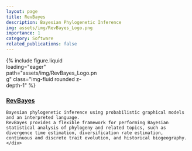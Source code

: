 ```yaml
---
layout: page
title: RevBayes
description: Bayesian Phylogenetic Inference
img: assets/img/RevBayes_Logo.png
importance: 1
category: Software
related_publications: false
---
```


<div class = "container">
  <div class="row">
    <div style="width: 250px;">
        {% include figure.liquid loading="eager" path="assets/img/RevBayes_Logo.png" class="img-fluid rounded z-depth-1" %}
    </div>
    <div class="col-sm">
    <h3> <a href = "https://revbayes.github.io">  RevBayes  </a></h3>

    Bayesian phylogenetic inference using probabilistic graphical models and an interpreted language.
    RevBayes provides a flexible framework for performing Bayesian statistical analysis of phylogeny and related topics, such as divergence time estimation, diversification rate estimation, continuous and discrete trait evolution, and historical biogeography.
    </div>
  </div>
</div>

